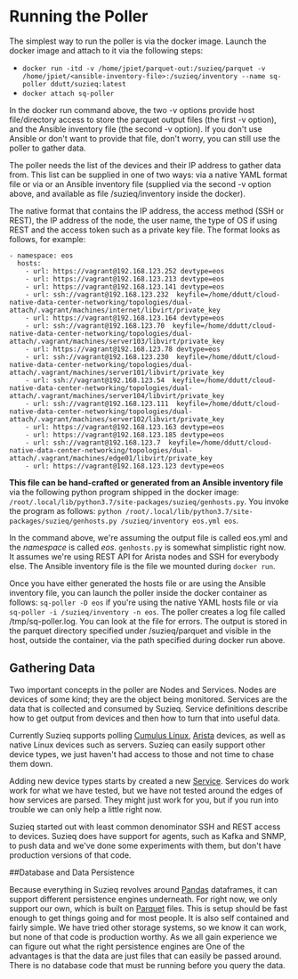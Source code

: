 # Running the Poller

The simplest way to run the poller is via the docker image.  Launch the docker image and attach to it via the following steps:
- ```docker run -itd -v /home/jpiet/parquet-out:/suzieq/parquet -v /home/jpiet/<ansible-inventory-file>:/suzieq/inventory --name sq-poller ddutt/suzieq:latest```
- ```docker attach sq-poller```

In the docker run command above, the two -v options provide host file/directory access to store the parquet output files (the first -v option), and the Ansible inventory file (the second -v option). If you don't use Ansible or don't want to provide that file, don't worry, you can still use the poller to gather data.

The poller needs the list of the devices and their IP address to gather data from. This list can be supplied in one of two ways: via a native YAML format file or via or an Ansible inventory file (supplied via the second -v option above, and available as file /suzieq/inventory inside the docker).

The native format that contains the IP address, the access method (SSH or REST), the IP address of the node, the user name, the type of OS if using REST and the access token such as a private key file. The format looks as follows, for example:
```
- namespace: eos
  hosts:
    - url: https://vagrant@192.168.123.252 devtype=eos
    - url: https://vagrant@192.168.123.213 devtype=eos
    - url: https://vagrant@192.168.123.141 devtype=eos
    - url: ssh://vagrant@192.168.123.232  keyfile=/home/ddutt/cloud-native-data-center-networking/topologies/dual-attach/.vagrant/machines/internet/libvirt/private_key
    - url: https://vagrant@192.168.123.164 devtype=eos
    - url: ssh://vagrant@192.168.123.70  keyfile=/home/ddutt/cloud-native-data-center-networking/topologies/dual-attach/.vagrant/machines/server103/libvirt/private_key
    - url: https://vagrant@192.168.123.78 devtype=eos
    - url: ssh://vagrant@192.168.123.230  keyfile=/home/ddutt/cloud-native-data-center-networking/topologies/dual-attach/.vagrant/machines/server101/libvirt/private_key
    - url: ssh://vagrant@192.168.123.54  keyfile=/home/ddutt/cloud-native-data-center-networking/topologies/dual-attach/.vagrant/machines/server104/libvirt/private_key
    - url: ssh://vagrant@192.168.123.111  keyfile=/home/ddutt/cloud-native-data-center-networking/topologies/dual-attach/.vagrant/machines/server102/libvirt/private_key
    - url: https://vagrant@192.168.123.163 devtype=eos
    - url: https://vagrant@192.168.123.185 devtype=eos
    - url: ssh://vagrant@192.168.123.7  keyfile=/home/ddutt/cloud-native-data-center-networking/topologies/dual-attach/.vagrant/machines/edge01/libvirt/private_key
    - url: https://vagrant@192.168.123.123 devtype=eos
```

**This file can be hand-crafted or generated from an Ansible inventory file** via the following python program shipped in the docker image: `/root/.local/lib/python3.7/site-packages/suzieq/genhosts.py`. You invoke the program as follows: 
`python /root/.local/lib/python3.7/site-packages/suzieq/genhosts.py /suzieq/inventory eos.yml eos`.

In the command above, we're assuming the output file is called eos.yml and the *namespace* is called *eos*. `genhosts.py` is somewhat simplistic right now. It assumes we're using REST API for Arista nodes and SSH for everybody else. The Ansible inventory file is the file we mounted during `docker run`.

Once you have either generated the hosts file or are using the Ansible inventory file, you can launch the poller inside the docker container as follows: `sq-poller -D eos` if you're using the native YAML hosts file or via `sq-poller -i /suzieq/inventory -n eos`. The poller creates a log file called /tmp/sq-poller.log. You can look at the file for errors. The output is stored in the parquet directory specified under /suzieq/parquet and visible in the host, outside the container, via the path specified during docker run above. 

## <a name='gathering-data'></a>Gathering Data
Two important concepts in the poller are Nodes and Services. Nodes are devices of some kind;
they are the object being monitored. Services are the data that is collected and consumed by Suzieq. 
Service definitions describe how to get output from devices and then how to turn that into useful data.

Currently Suzieq supports polling [Cumulus Linux](https://cumulusnetworks.com/), [Arista](https://www.arista.com/en/) devices, as well as native Linux devices such as servers. Suzieq can easily support other device types, we just haven't had access to those and not time to chase them down.

Adding new device types starts by created a new [Service](docs/service-file-format.md).
Services do work work for what we have tested, but we have not tested around the edges of how
services are parsed. 
They might just work for you, but if you run into trouble we can only help a little right now. 

Suzieq started out with least common denominator SSH and REST access to devices. 
Suzieq does have support for agents, such as Kafka and SNMP, to push data and we've done some experiments with them, but don't
have production versions of that code. 

##<a name='database-and-data-persistence'></a>Database and Data Persistence

Because everything in Suzieq revolves around [Pandas](https://pandas.pydata.org/) dataframes, it can support different persistence engines underneath. For right now, we only support our own, which is built on [Parquet](https://parquet.apache.org/) files. 
This is setup should be fast enough to get things going and for most people. It is also self contained and fairly simple. 
We have tried other storage systems, so we know it can work, but none of that code is production worthy. As we all gain experience we can figure out what the right persistence engines are One of the advantages is that the data are just files that can easily be passed around. There is no database code that must be running before you query the data. 


